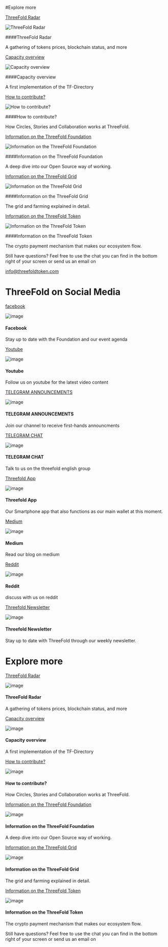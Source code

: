 #Explore more

[ThreeFold Radar](https://threefoldradar.info/)

![ThreeFold Radar](/threefoldtoken/static/svg/ic-f-radar.svg)

####ThreeFold Radar

A gathering of tokens prices, blockchain status, and more

[Capacity overview](https://capacity.threefoldtoken.com/)

![Capacity overview](/threefoldtoken/static/svg/capacity.svg)

####Capacity overview

A first implementation of the TF-Directory

[How to contribute?](https://threefoldfoundation.github.io/info_foundation/#/collaboration/README)

![How to contribute?](/threefoldtoken/static/svg/ic-f-tech.svg)

####How to contribute?

How Circles, Stories and Collaboration works at ThreeFold.

[Information on the ThreeFold Foundation](https://threefoldfoundation.github.io/info_foundation/#/)

![Information on the ThreeFold Foundation](/threefoldtoken/static/svg/ic-f-foundation.png)

####Information on the ThreeFold Foundation

A deep dive into our Open Source way of working.

[Information on the ThreeFold Grid](https://threefoldfoundation.github.io/info_grid/#/)

![Information on the ThreeFold Grid](/threefoldtoken/static/svg/ic-f-grid.svg)

####Information on the ThreeFold Grid

The grid and farming explained in detail.

[Information on the ThreeFold Token](https://threefoldfoundation.github.io/info_tokens/#/)

![Information on the ThreeFold Token](/threefoldtoken/static/svg/ic-f-tokens.svg)

####Information on the ThreeFold Token

The crypto payment mechanism that makes our ecosystem flow.

Still have questions? Feel free to use the chat you can find in the bottom right of your screen or send us an email on

[info@threefoldtoken.com](mailto:info@threefoldtoken.com)

# ThreeFold on Social Media

[facebook](https://www.facebook.com/ThreeFoldCommunity/)

![image](/threefoldtoken/static/svg/ic-facebook.svg)

#### Facebook

Stay up to date with the Foundation and our event agenda

[Youtube](https://www.youtube.com/channel/UCKMNPuhs-8tHYfGd92krC8w)

![image](/threefoldtoken/static/svg/ic-youtube.svg)

#### Youtube

Follow us on youtube for the latest video content

[TELEGRAM ANNOUNCEMENTS](https://t.me/threefoldtoken)

![image](/threefoldtoken/static/svg/ic-insagram_smallt.svg)

#### TELEGRAM ANNOUNCEMENTS

Join our channel to receive first-hands announcments


[TELEGRAM CHAT](https://t.me/threefoldtoken_chat)

![image](/threefoldtoken/static/svg/ic-telegram.svg)

#### TELEGRAM CHAT

Talk to us on the threefold english group


[Threefold App](https://rogerth.at/install/em-be-threefold-token)

![image](/threefoldtoken/static/svg/tf_app.svg)

#### Threefold App

Our Smartphone app that also functions as our main wallet at this moment.


[Medium](https://medium.com/threefold)

![image](/threefoldtoken/static/svg/medium-small.svg)

#### Medium

Read our blog on medium



[Reddit](https://www.reddit.com/r/ThreeFoldToken/)

![image](/threefoldtoken/static/svg/reddit-brands_new.svg)

#### Reddit

discuss with us on reddit


[Threefold Newsletter](https://threefoldtoken.us17.list-manage.com/subscribe?u=0f8069cf559edca76eb45006b&id=6f65777523)

![image](/threefoldtoken/static/svg/newsletter.svg)

#### Threefold Newsletter

Stay up to date with ThreeFold through our weekly newsletter.


# Explore more


[ThreeFold Radar](https://threefoldradar.info/)

![image](/threefoldtoken/static/svg/ic-f-radar.svg)

#### ThreeFold Radar

A gathering of tokens prices, blockchain status, and more


[Capacity overview](https://capacity.threefoldtoken.com/)

![image](/threefoldtoken/static/svg/capacity.svg)

#### Capacity overview

A first implementation of the TF-Directory


[How to contribute?](https://threefoldfoundation.github.io/info_foundation/#/collaboration/README)

![image](/threefoldtoken/static/svg/ic-f-tech.svg)

#### How to contribute?

How Circles, Stories and Collaboration works at ThreeFold.


[Information on the ThreeFold Foundation](https://threefoldfoundation.github.io/info_foundation/#/)

![image](/threefoldtoken/static/svg/ic-f-foundation.png)

#### Information on the ThreeFold Foundation

A deep dive into our Open Source way of working.


[Information on the ThreeFold Grid](https://threefoldfoundation.github.io/info_grid/#/)

![image](/threefoldtoken/static/svg/ic-f-grid.svg)

#### Information on the ThreeFold Grid

The grid and farming explained in detail.


[Information on the ThreeFold Token](https://threefoldfoundation.github.io/info_tokens/#/)

![image](/threefoldtoken/static/svg/ic-f-tokens.svg)

#### Information on the ThreeFold Token

The crypto payment mechanism that makes our ecosystem flow.

Still have questions? Feel free to use the chat you can find in the bottom right of your screen or send us an email on
